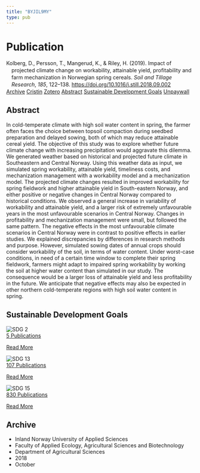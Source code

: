 ```yaml
---
title: "BYJIL9MY"
type: pub
---
```

<h1>Publication</h1>
<article id="csl-bib-container-BYJIL9MY" class="csl-bib-container">
  <div class="csl-bib-body" style="line-height: 1.35; padding-left: 1em; text-indent:-1em;">
  <div class="csl-entry">Kolberg, D., Persson, T., Mangerud, K., &amp; Riley, H. (2019). Impact of projected climate change on workability, attainable yield, profitability and farm mechanization in Norwegian spring cereals. <i>Soil and Tillage Research</i>, <i>185</i>, 122&#x2013;138. <a href="https://doi.org/10.1016/j.still.2018.09.002">https://doi.org/10.1016/j.still.2018.09.002</a></div>
</div>
  <div class="csl-bib-buttons">
    <a href="#taxonomy-article-BYJIL9MY" class="csl-bib-button">Archive</a>
    <a href="https://app.cristin.no/results/show.jsf?id=1623832" alt="Cristin URL" class="csl-bib-button">Cristin</a>
    <a href="http://zotero.org/groups/5402882/items/BYJIL9MY" alt="Zotero URL" class="csl-bib-button">Zotero</a>
    <a href="#abstract-article-BYJIL9MY" class="csl-bib-button">Abstract</a>
    <a href="#sdg-article-BYJIL9MY" class="csl-bib-button">Sustainable Development Goals</a>
    <a href="https://doi.org/10.1016/j.still.2018.09.002" class="csl-bib-button">Unpaywall</a>
  </div>
  <div id="csl-bib-meta-container-BYJIL9MY"></div>
</article>
<div id="csl-bib-meta-BYJIL9MY" class="csl-bib-meta">
  <article id="abstract-article-BYJIL9MY" class="abstract-article">
    <h1>Abstract</h1>
    In cold-temperate climate with high soil water content in spring, the farmer often faces the choice between topsoil compaction during seedbed preparation and delayed sowing, both of which may reduce attainable cereal yield. The objective of this study was to explore whether future climate change with increasing precipitation would aggravate this dilemma. We generated weather based on historical and projected future climate in Southeastern and Central Norway. Using this weather data as input, we simulated spring workability, attainable yield, timeliness costs, and mechanization management with a workability model and a mechanization model. The projected climate changes resulted in improved workability for spring fieldwork and higher attainable yield in South-eastern Norway, and either positive or negative changes in Central Norway compared to historical conditions. We observed a general increase in variability of workability and attainable yield, and a larger risk of extremely unfavourable years in the most unfavourable scenarios in Central Norway. Changes in profitability and mechanization management were small, but followed the same pattern. The negative effects in the most unfavourable climate scenarios in Central Norway were in contrast to positive effects in earlier studies. We explained discrepancies by differences in research methods and purpose. However, simulated sowing dates of annual crops should consider workability of the soil, in terms of water content. Under worst-case conditions, in need of a certain time window to complete their spring fieldwork, farmers might adapt to impaired spring workability by working the soil at higher water content than simulated in our study. The consequence would be a larger loss of attainable yield and less profitability in the future. We anticipate that negative effects may also be expected in other northern cold-temperate regions with high soil water content in spring.
  </article>
  <article id="sdg-article-BYJIL9MY" class="sdg-article">
    <h1>Sustainable Development Goals</h1>
    <div class="sdg-container"><div id="sdg2" class="sdg"> <img src="{{< params subfolder >}}images/sdg/sdg02_en.png" class="image" alt="SDG 2"> <div class="sdg-overlay"> <a href="{{< params subfolder >}}en/archive/?sdg=2#archive" class="sdg-publication-count"><span>5</span> Publications</a> <p><a href="https://sdgs.un.org/goals/goal2" class="sdg-read-more">Read More</a></p> </div> </div> <div id="sdg13" class="sdg"> <img src="{{< params subfolder >}}images/sdg/sdg13_en.png" class="image" alt="SDG 13"> <div class="sdg-overlay"> <a href="{{< params subfolder >}}en/archive/?sdg=13#archive" class="sdg-publication-count"><span>107</span> Publications</a> <p><a href="https://sdgs.un.org/goals/goal13" class="sdg-read-more">Read More</a></p> </div> </div> <div id="sdg15" class="sdg"> <img src="{{< params subfolder >}}images/sdg/sdg15_en.png" class="image" alt="SDG 15"> <div class="sdg-overlay"> <a href="{{< params subfolder >}}en/archive/?sdg=15#archive" class="sdg-publication-count"><span>830</span> Publications</a> <p><a href="https://sdgs.un.org/goals/goal15" class="sdg-read-more">Read More</a></p> </div> </div></div>
  </article>
  <article id="taxonomy-article-BYJIL9MY" class="taxonomy-article">
    <h1>Archive</h1>
    <ul>
      <li>Inland Norway University of Applied Sciences</li>
      <li>Faculty of Applied Ecology, Agricultural Sciences and Biotechnology</li>
      <li>Department of Agricultural Sciences</li>
      <li>2018</li>
      <li>October</li>
    </ul>
  </article>
</div>
